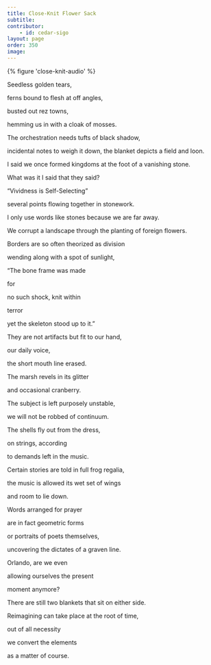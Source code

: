 ```yaml
---
title: Close-Knit Flower Sack
subtitle:
contributor:
    - id: cedar-sigo
layout: page
order: 350
image:
---
```


{% figure 'close-knit-audio' %}

<div class="poem-container">
<div class="poem">
<p>Seedless golden tears,</p>
<p>ferns bound to flesh at off angles,</p>
<p>busted out rez towns,</p>
<p>hemming us in with a cloak of mosses.</p>
<p>The orchestration needs tufts of black shadow,</p>
<p>incidental notes to weigh it down, the blanket depicts a field and loon.</p>
<p>I said we once formed kingdoms at the foot of a vanishing stone.</p>
<p>What was it I said that they said?</p>
<p>“Vividness is Self-Selecting”</p>
<p>several points flowing together in stonework.</p>
<p>I only use words like stones because we are far away.</p>
<p>We corrupt a landscape through the planting of foreign flowers.</p>
<p>Borders are so often theorized as division</p>
<p>wending along with a spot of sunlight,</p>
<p class="indent">“The bone frame was made</p>
<p class="indent">for</p>
<p class="indent">no such shock, knit within</p>
<p class="indent">terror</p>
<p class="indent">yet the skeleton stood up to it.”</p>
<p class="indent">They are not artifacts but fit to our hand,</p>
<p class="indent">our daily voice,</p>
<p class="indent">the short mouth line erased.</p>
<p class="indent">The marsh revels in its glitter</p>
<p class="indent">and occasional cranberry.</p>
<p class="indent">The subject is left purposely unstable,</p>
<p class="indent">we will not be robbed of continuum.</p>
<p class="indent">The shells fly out from the dress,</p>
<p class="indent">on strings, according</p>
<p class="indent">to demands left in the music.</p>
<p class="indent">Certain stories are told in full frog regalia,</p>
<p class="indent">the music is allowed its wet set of wings</p>
<p class="indent">and room to lie down.</p>
<p class="indent">Words arranged for prayer</p>
<p class="indent">are in fact geometric forms</p>
<p class="indent">or portraits of poets themselves,</p>
<p class="indent">uncovering the dictates of a graven line.</p>
<p class="indent">Orlando, are we even</p>
<p class="indent">allowing ourselves the present</p>
<p class="indent">moment anymore?</p>
<p class="indent">There are still two blankets that sit on either side.</p>
<p class="indent">Reimagining can take place at the root of time,</p>
<p class="indent">out of all necessity</p>
<p class="indent">we convert the elements</p>
<p class="indent">as a matter of course.</p>
</div></div>